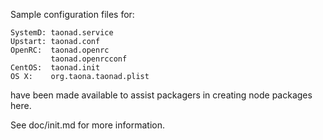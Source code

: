 Sample configuration files for:
```
SystemD: taonad.service
Upstart: taonad.conf
OpenRC:  taonad.openrc
         taonad.openrcconf
CentOS:  taonad.init
OS X:    org.taona.taonad.plist
```
have been made available to assist packagers in creating node packages here.

See doc/init.md for more information.
